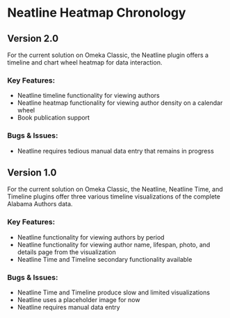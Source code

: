 # Neatline Heatmap Chronology

## Version 2.0
For the current solution on Omeka Classic, the Neatline plugin offers a timeline and chart wheel heatmap for data interaction. 

### Key Features:
* Neatline timeline functionality for viewing authors
* Neatline heatmap functionality for viewing author density on a calendar wheel
* Book publication support

### Bugs & Issues:
* Neatline requires tedious manual data entry that remains in progress

## Version 1.0
For the current solution on Omeka Classic, the Neatline, Neatline Time, and Timeline plugins offer three various timeline visualizations of the complete Alabama Authors data. 

### Key Features:
* Neatline functionality for viewing authors by period
* Neatline functionality for viewing author name, lifespan, photo, and details page from the visualization
* Neatline Time and Timeline secondary functionality available

### Bugs & Issues:
* Neatline Time and Timeline produce slow and limited visualizations
* Neatline uses a placeholder image for now
* Neatline requires manual data entry 
